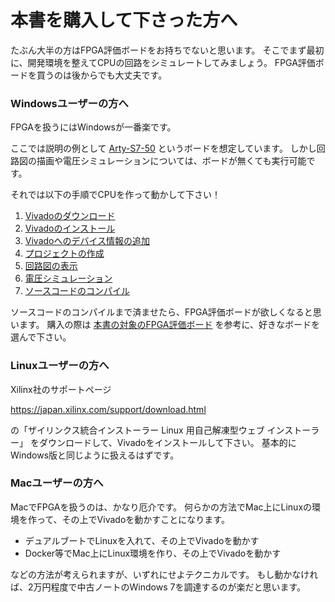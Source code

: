 # 本書を購入して下さった方へ

たぶん大半の方はFPGA評価ボードをお持ちでないと思います。
そこでまず最初に、開発環境を整えてCPUの回路をシミュレートしてみましょう。
FPGA評価ボードを買うのは後からでも大丈夫です。

### Windowsユーザーの方へ

FPGAを扱うにはWindowsが一番楽です。

ここでは説明の例として
[Arty-S7-50](https://japan.xilinx.com/products/boards-and-kits/1-pnziih.html)
というボードを想定しています。
しかし回路図の描画や電圧シミュレーションについては、ボードが無くても実行可能です。

それでは以下の手順でCPUを作って動かして下さい！

1. [Vivadoのダウンロード](../download/index.md)
2. [Vivadoのインストール](../install/index.md)
3. [Vivadoへのデバイス情報の追加](../board/index.md)
4. [プロジェクトの作成](../project/index.md)
5. [回路図の表示](../schematic/index.md)
6. [電圧シミュレーション](../wave/index.md)
7. [ソースコードのコンパイル](../compile/index.md)

ソースコードのコンパイルまで済ませたら、FPGA評価ボードが欲しくなると思います。
購入の際は
[本書の対象のFPGA評価ボード](../product/index.md)
を参考に、好きなボードを選んで下さい。

### Linuxユーザーの方へ

Xilinx社のサポートページ

<https://japan.xilinx.com/support/download.html>

の「ザイリンクス統合インストーラー Linux 用自己解凍型ウェブ インストーラー」
をダウンロードして、Vivadoをインストールして下さい。
基本的にWindows版と同じように扱えるはずです。

### Macユーザーの方へ

MacでFPGAを扱うのは、かなり厄介です。
何らかの方法でMac上にLinuxの環境を作って、その上でVivadoを動かすことになります。

* デュアルブートでLinuxを入れて、その上でVivadoを動かす
* Docker等でMac上にLinux環境を作り、その上でVivadoを動かす

などの方法が考えられますが、いずれにせよテクニカルです。
もし動かなければ、2万円程度で中古ノートのWindows 7を調達するのが楽だと思います。
